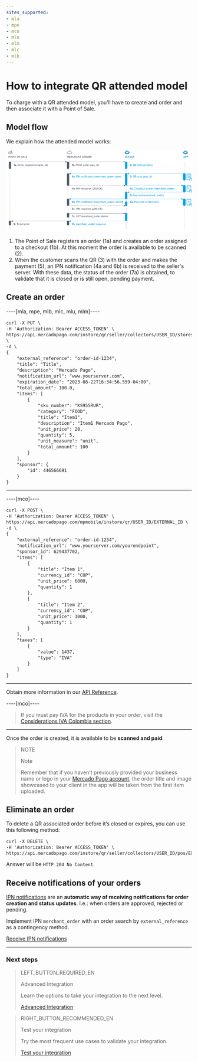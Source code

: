 ```yaml
---
sites_supported:
- mla
- mpe
- mco
- mlu
- mlm
- mlc
- mlb
---
```


#  How to integrate QR attended model

To charge with a QR attended model, you’ll have to create and order and then associate it with a Point of Sale.

## Model flow

We explain how the attended model works:

![Payment flow at QR Mercado Pago point of sale](/images/mobile/qr-user-flow.en.png)

<span></span>

1. The Point of Sale registers an order (1a) and creates an order assigned to a checkout (1b). At this moment the order is available to be scanned (2).
2. When the customer scans the QR (3) with the order and makes the payment (5), an IPN notification (4a and 6b) is received to the seller's server. With these data, the status of the order (7a) is obtained, to validate that it is closed or is still open, pending payment.


## Create an order

----[mla, mpe, mlb, mlc, mlu, mlm]----
```curl
curl -X PUT \
-H 'Authorization: Bearer ACCESS_TOKEN' \
https://api.mercadopago.com/instore/qr/seller/collectors/USER_ID/stores/EXTERNAL_STORE_ID/pos/EXTERNAL_POS_ID/orders \
-d \
{
    "external_reference": "order-id-1234",
    "title": "Title",
    "description": "Mercado Pago",
    "notification_url": "www.yourserver.com",
    "expiration_date": "2023-08-22T16:34:56.559-04:00",
    "total_amount": 100.0,
    "items": [
        {
            "sku_number": "KS955RUR",
            "category": "FOOD",
            "title": "Item1",
            "description": "Item1 Mercado Pago",
            "unit_price": 20,
            "quantity": 5,
            "unit_measure": "unit",
            "total_amount": 100
        }
    ],
    "sponsor": {
        "id": 446566691
    }
}
```
------------

----[mco]----

```curl
curl -X POST \
-H 'Authorization: Bearer ACCESS_TOKEN' \
https://api.mercadopago.com/mpmobile/instore/qr/USER_ID/EXTERNAL_ID \
-d \
{
    "external_reference": "order-id-1234",
    "notification_url": "www.yourserver.com/yourendpoint",
    "sponsor_id": 629437702,
    "items": [
        {
            "title": "Item 1",
            "currency_id": "COP",
            "unit_price": 6000,
            "quantity": 1
        },
        {
            "title": "Item 2",
            "currency_id": "COP",
            "unit_price": 3000,
            "quantity": 1
        }
    ],
    "taxes": [
        {
            "value": 1437,
            "type": "IVA"
        }
    ]
}
```

------------

Obtain more information in our [API Reference](https://www.mercadopago[FAKER][URL][DOMAIN]/developers/en/reference/instore_orders_v2/_instore_qr_seller_collectors_user_id_stores_external_store_id_pos_external_pos_id_orders/put).

----[mco]----
> If you must pay IVA for the products in your order, visit the [Considerations IVA Colombia section](https://www.mercadopago[FAKER][URL][DOMAIN]/developers/en/guides/resources/localization/iva-colombia).
------------

Once the order is created, it is available to be **scanned and paid**.


> NOTE
> 
> Note
> 
> Remember that if you haven’t previously provided your business name or logo in your [Mercado Pago account](https://www.mercadopago.com.ar/settings/account), the order title and image showcased to your client in the app will be taken from the first item uploaded.


## Eliminate an order

To delete a QR associated order before it’s closed or expires, you can use this following method:

```curl
curl -X DELETE \
-H 'Authorization: Bearer ACCESS_TOKEN' \
https://api.mercadopago.com/instore/qr/seller/collectors/USER_ID/pos/EXTERNAL_POS_ID/orders
```
Answer will be `HTTP 204 No Content`.

## Receive notifications of your orders

[IPN notifications](https://www.mercadopago[FAKER][URL][DOMAIN]/developers/en/guides/notifications/ipn) are an **automatic way of receiving notifications for order creation and status updates**. I.e.: when orders are approved, rejected or pending. 

Implement IPN `merchant_order` with an order search by `external_reference` as a contingency method.

[Receive IPN notifications](https://www.mercadopago[FAKER][URL][DOMAIN]/developers/en/guides/notifications/ipn)

---
### Next steps


> LEFT_BUTTON_REQUIRED_EN
>
> Advanced Integration
>
> Learn the options to take your integration to the next level.
>
> [Advanced Integration](https://www.mercadopago[FAKER][URL][DOMAIN]/developers/en/guides/in-person-payments/qr-code/advanced-integration)


> RIGHT_BUTTON_RECOMMENDED_EN
>
> Test your integration
>
> Try the most frequent use cases to validate your integration.
>
> [Test your integration](https://www.mercadopago[FAKER][URL][DOMAIN]/developers/en/guides/in-person-payments/qr-code/integration-test)

